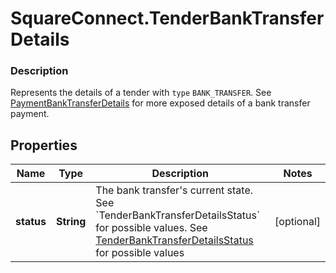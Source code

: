 # SquareConnect.TenderBankTransferDetails

### Description

Represents the details of a tender with `type` `BANK_TRANSFER`.  See [PaymentBankTransferDetails](#type-paymentbanktransferdetails) for more exposed details of a bank transfer payment.

## Properties
Name | Type | Description | Notes
------------ | ------------- | ------------- | -------------
**status** | **String** | The bank transfer&#39;s current state.  See &#x60;TenderBankTransferDetailsStatus&#x60; for possible values. See [TenderBankTransferDetailsStatus](#type-tenderbanktransferdetailsstatus) for possible values | [optional] 


